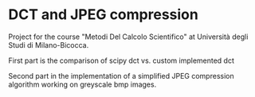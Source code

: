 # DCT and JPEG compression

Project for the course "Metodi Del Calcolo Scientifico" at Università degli Studi di Milano-Bicocca.

First part is the comparison of scipy dct vs. custom implemented dct

Second part in the implementation of a simplified JPEG compression algorithm working on greyscale bmp images.
